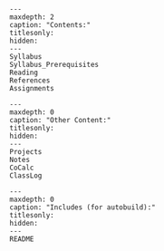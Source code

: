 <!-- Physics 581: Physics Inspired Computational Techniques documentation master file, created by
   sphinx-quickstart on Tue Aug 10 12:38:54 2021.
   You can adapt this file completely to your liking, but it should at least
   contain the root `toctree` directive.
-->

<!-- Literally include the README.md file -->
```{include} README.md
```

```{toctree}
---
maxdepth: 2
caption: "Contents:"
titlesonly:
hidden:
---
Syllabus
Syllabus_Prerequisites
Reading
References
Assignments
```

```{toctree}
---
maxdepth: 0
caption: "Other Content:"
titlesonly:
hidden:
---
Projects
Notes
CoCalc
ClassLog
```

```{toctree}
---
maxdepth: 0
caption: "Includes (for autobuild):"
titlesonly:
hidden:
---
README
```
